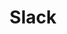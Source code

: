 ---
created: '2025-09-16T15:05:15.650775'
modified: '2025-09-19T06:58:56.104205'
ship_factor: 5
subtype: mcp-servers
tags: []
title: Slack
type: tool
version: 1
---